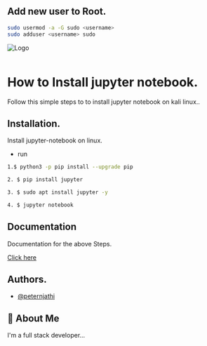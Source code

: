 ## Add new user to Root.
```bash
sudo usermod -a -G sudo <username>
sudo adduser <username> sudo
```
![Logo](https://chrome22.s3.us-west-2.amazonaws.com/nokyy.png)

```
```
#  How to Install jupyter notebook.
Follow this simple steps to to install jupyter notebook on kali linux..


## Installation.

Install jupyter-notebook on linux.
- run 
```bash
1.$ python3 -p pip install --upgrade pip
```
```bash
2. $ pip install jupyter
```

```bash
3. $ sudo apt install jupyter -y
 ```


```bash
4. $ jupyter notebook
 ```
## Documentation

 Documentation for the above Steps.

[Click here](https://jupyter.org/install)


## Authors.

- [@peternjathi](https://www.github.com/peternjathi)


## 🚀 About Me
I'm a full stack developer...
